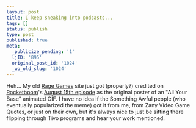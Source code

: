 ```yaml
---
layout: post
title: I keep sneaking into podcasts...
tags: []
status: publish
type: post
published: true
meta:
  _publicize_pending: '1'
  ljID: '895'
  original_post_id: '1024'
  _wp_old_slug: '1024'
---
```

Heh...  My old <a href="http://jay.mcgavren.com/ragegames/">Rage Games</a> site just got (properly?) credited on <a href="http://rocketboom.com">Rocketboom</a>'s <a href="http://www.rocketboom.com/rb_08_aug_15/">August 15th episode</a> as the original poster of an "All Your Base" animated GIF.  I have no idea if the Something Awful people (who eventually popularized the meme) got it from me, from Zany Video Game Quotes, or just on their own, but it's always nice to just be sitting there flipping through Tivo programs and hear your work mentioned.
